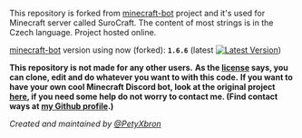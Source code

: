 This repository is forked from [minecraft-bot](https://github.com/PetyXbron/minecraft-bot) project and it's used for Minecraft server called SuroCraft.
The content of most strings is in the Czech language. Project hosted online.

[minecraft-bot](https://github.com/PetyXbron/minecraft-bot) version using now (forked): **`1.6.6`**
(latest [![Latest Version](https://img.shields.io/github/package-json/v/PetyXbron/minecraft-bot?color=blue&label=Version&labelColor=232121&logo=github&sort=semver&style=flat)](https://github.com/PetyXbron/minecraft-bot/tree/main/))

**This repository is not made for any other users.**
**As the [license](https://github.com/surocraft/surocraft-bot/blob/main/LICENSE) says, you can clone, edit and do whatever you want to with this code.**
**If you want to have your own cool Minecraft Discord bot, look at the original project [here](https://github.com/PetyXbron/minecraft-bot), if you need some help do not worry to contact me. (Find contact ways at [my Github profile](https://github.com/PetyXbron).)**

*Created and maintained by [@PetyXbron](https://github.com/PetyXbron)*